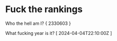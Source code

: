 # Fuck the rankings

Who the hell am I?
{ 2330603 }

What fucking year is it?
[ 2024-04-04T22:10:00Z ]
